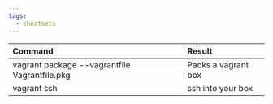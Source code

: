 ```yaml
---
tags:
  - cheatsets
---
```

| Command                                       | Result              |
| :-------------------------------------------- | :------------------ |
| vagrant package --vagrantfile Vagrantfile.pkg | Packs a vagrant box |
| vagrant ssh                                   | ssh into your box   |
